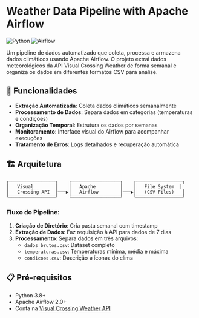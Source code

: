 # Weather Data Pipeline with Apache Airflow

![Python](https://img.shields.io/badge/Python-3.8+-blue.svg)
![Airflow](https://img.shields.io/badge/Apache%20Airflow-2.0+-red.svg)

Um pipeline de dados automatizado que coleta, processa e armazena dados climáticos usando Apache Airflow. O projeto extrai dados meteorológicos da API Visual Crossing Weather de forma semanal e organiza os dados em diferentes formatos CSV para análise.

## 🌟 Funcionalidades

- **Extração Automatizada**: Coleta dados climáticos semanalmente
- **Processamento de Dados**: Separa dados em categorias (temperaturas e condições)
- **Organização Temporal**: Estrutura os dados por semanas
- **Monitoramento**: Interface visual do Airflow para acompanhar execuções
- **Tratamento de Erros**: Logs detalhados e recuperação automática

## 🏗️ Arquitetura

```
┌─────────────────┐    ┌──────────────────┐    ┌─────────────────┐
│   Visual        │    │   Apache         │    │   File System  │
│   Crossing API  │───▶│   Airflow        │───▶│   (CSV Files)   │
└─────────────────┘    └──────────────────┘    └─────────────────┘
```

### Fluxo do Pipeline:

1. **Criação de Diretório**: Cria pasta semanal com timestamp
2. **Extração de Dados**: Faz requisição à API para dados de 7 dias
3. **Processamento**: Separa dados em três arquivos:
   - `dados_brutos.csv`: Dataset completo
   - `temperaturas.csv`: Temperaturas mínima, média e máxima
   - `condicoes.csv`: Descrição e ícones do clima

## 📋 Pré-requisitos

- Python 3.8+
- Apache Airflow 2.0+
- Conta na [Visual Crossing Weather API](https://www.visualcrossing.com/weather-api)

